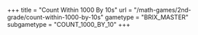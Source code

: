 +++
title = "Count Within 1000 By 10s"
url = "/math-games/2nd-grade/count-within-1000-by-10s"
gametype = "BRIX_MASTER"
subgametype = "COUNT_1000_BY_10"
+++